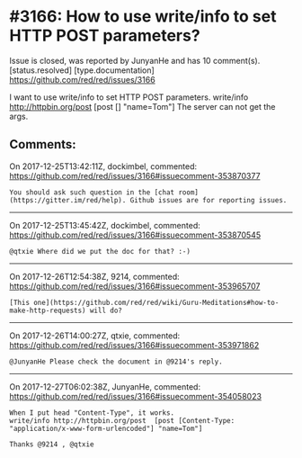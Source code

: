 
#3166: How to use write/info to set HTTP POST parameters?
================================================================================
Issue is closed, was reported by JunyanHe and has 10 comment(s).
[status.resolved] [type.documentation]
<https://github.com/red/red/issues/3166>

I want to use write/info to set HTTP POST parameters. 
write/info http://httpbin.org/post  [post [] "name=Tom"]
The server can not get the args.


Comments:
--------------------------------------------------------------------------------

On 2017-12-25T13:42:11Z, dockimbel, commented:
<https://github.com/red/red/issues/3166#issuecomment-353870377>

    You should ask such question in the [chat room](https://gitter.im/red/help). Github issues are for reporting issues.

--------------------------------------------------------------------------------

On 2017-12-25T13:45:42Z, dockimbel, commented:
<https://github.com/red/red/issues/3166#issuecomment-353870545>

    @qtxie Where did we put the doc for that? :-)

--------------------------------------------------------------------------------

On 2017-12-26T12:54:38Z, 9214, commented:
<https://github.com/red/red/issues/3166#issuecomment-353965707>

    [This one](https://github.com/red/red/wiki/Guru-Meditations#how-to-make-http-requests) will do?

--------------------------------------------------------------------------------

On 2017-12-26T14:00:27Z, qtxie, commented:
<https://github.com/red/red/issues/3166#issuecomment-353971862>

    @JunyanHe Please check the document in @9214's reply.

--------------------------------------------------------------------------------

On 2017-12-27T06:02:38Z, JunyanHe, commented:
<https://github.com/red/red/issues/3166#issuecomment-354058023>

    When I put head "Content-Type", it works.
    write/info http://httpbin.org/post  [post [Content-Type: "application/x-www-form-urlencoded"] "name=Tom"]
    
    Thanks @9214 , @qtxie 

